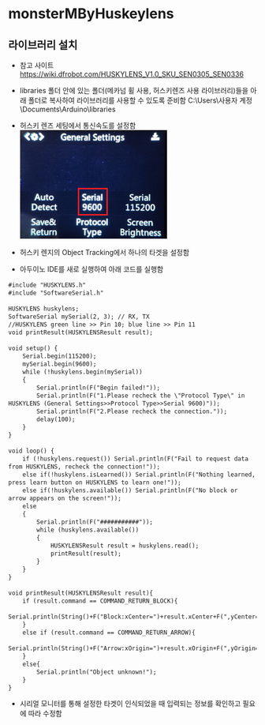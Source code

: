 # monsterMByHuskeylens

## 라이브러리 설치
* 참고 사이트  
https://wiki.dfrobot.com/HUSKYLENS_V1.0_SKU_SEN0305_SEN0336  

* libraries 폴더 안에 있는 폴더(메카넘 휠 사용, 허스키렌즈 사용 라이브러리)들을 아래 폴더로 복사하여 라이브러리를 사용할 수 있도록 준비함
C:\Users\사용자 계정\Documents\Arduino\libraries

* 허스키 렌즈 세팅에서 통신속도를 설정함  
![](https://raw.githubusercontent.com/DFRobot/Wiki/master/SEN0305/image/UartMode.png)  

* 허스키 렌지의 Object Tracking에서 하나의 타겟을 설정함  

* 아두이노 IDE를 새로 실행하여 아래 코드를 실행함
```
#include "HUSKYLENS.h"
#include "SoftwareSerial.h"

HUSKYLENS huskylens;
SoftwareSerial mySerial(2, 3); // RX, TX
//HUSKYLENS green line >> Pin 10; blue line >> Pin 11
void printResult(HUSKYLENSResult result);

void setup() {
    Serial.begin(115200);
    mySerial.begin(9600);
    while (!huskylens.begin(mySerial))
    {
        Serial.println(F("Begin failed!"));
        Serial.println(F("1.Please recheck the \"Protocol Type\" in HUSKYLENS (General Settings>>Protocol Type>>Serial 9600)"));
        Serial.println(F("2.Please recheck the connection."));
        delay(100);
    }
}

void loop() {
    if (!huskylens.request()) Serial.println(F("Fail to request data from HUSKYLENS, recheck the connection!"));
    else if(!huskylens.isLearned()) Serial.println(F("Nothing learned, press learn button on HUSKYLENS to learn one!"));
    else if(!huskylens.available()) Serial.println(F("No block or arrow appears on the screen!"));
    else
    {
        Serial.println(F("###########"));
        while (huskylens.available())
        {
            HUSKYLENSResult result = huskylens.read();
            printResult(result);
        }    
    }
}

void printResult(HUSKYLENSResult result){
    if (result.command == COMMAND_RETURN_BLOCK){
        Serial.println(String()+F("Block:xCenter=")+result.xCenter+F(",yCenter=")+result.yCenter+F(",width=")+result.width+F(",height=")+result.height+F(",ID=")+result.ID);
    }
    else if (result.command == COMMAND_RETURN_ARROW){
        Serial.println(String()+F("Arrow:xOrigin=")+result.xOrigin+F(",yOrigin=")+result.yOrigin+F(",xTarget=")+result.xTarget+F(",yTarget=")+result.yTarget+F(",ID=")+result.ID);
    }
    else{
        Serial.println("Object unknown!");
    }
}
```

* 시리얼 모니터를 통해 설정한 타겟이 인식되었을 때 입력되는 정보를 확인하고 필요에 따라 수정함  
